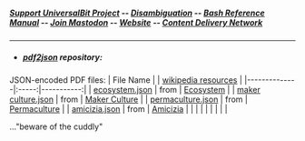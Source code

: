 ##### [Support UniversalBit Project](https://github.com/universalbit-dev/universalbit-dev/tree/main/support) -- [Disambiguation](https://en.wikipedia.org/wiki/Wikipedia:Disambiguation) -- [Bash Reference Manual](https://www.gnu.org/software/bash/manual/html_node/index.html) -- [Join Mastodon](https://mastodon.social/invite/wTHp2hSD) -- [Website](https://www.universalbit.it/) -- [Content Delivery Network](https://universalbitcdn.it/)

---

* ##### [pdf2json](https://github.com/universalbit-dev/pdf2json) repository:
  
JSON-encoded PDF files:
| File Name         |  | [wikipedia resources](https://en.wikipedia.org/wiki/Main_Page)  |
|--------------|:-----:|-----------:|
| [ecosystem.json](https://raw.githubusercontent.com/universalbit-dev/universalbit-dev/main/json/ecosystem.json) | from  | [Ecosystem](https://en.wikipedia.org/wiki/Ecosystem)  |
| [maker culture.json](https://raw.githubusercontent.com/universalbit-dev/universalbit-dev/main/json/maker_culture.json)     | from  | [Maker Culture](https://en.wikipedia.org/wiki/Maker_culture) |
| [permaculture.json](https://raw.githubusercontent.com/universalbit-dev/universalbit-dev/main/json/permaculture.json)     | from | [Permaculture](https://en.wikipedia.org/wiki/Permaculture) |
| [amicizia.json](https://github.com/universalbit-dev/universalbit-dev/blob/main/json/amicizia.json)     | from | [Amicizia](https://it.wikipedia.org/wiki/Amicizia) |
|   | |  |
|   | |  |



..."beware of the cuddly"
